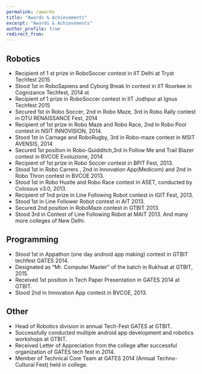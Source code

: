 ```yaml
---
permalink: /awards
title: "Awards & Achievements"
excerpt: "Awards & Achievements"
author_profile: true
redirect_from: 
---
```

<!-- <p style="text-align:center;font-size:30px;">Awards & Achievements</p> -->

Robotics
------
* Recipient of 1 st prize in RoboSoccer contest in IIT Delhi at Tryst Techfest 2015 
* Stood 1st in RoboSapiens and Cyborg Break In contest in IIT Roorkee in Cognizance Techfest, 2014 st 
* Recipient of 1 prize in RoboSoccer contest in IIT Jodhpur at Ignus Techfest 2015 
* Secured 1st in Robo Soccer, 2nd in Robo Maze, 3rd in Robo Rally contest in DTU RENAISSANCE Fest, 2014 
* Recipient of 1st prize in Robo Maze and Robo Race, 2nd in Robo Pool contest in NSIT INNOVISION, 2014. 
* Stood 1st in Carnage and RoboRugby, 3rd in Robo-maze contest in MSIT AVENSIS, 2014 
* Secured 1st position in Robo-Quidditch,3rd in Follow Me and Trail Blazer contest in BVCOE Evoluzione, 2014 
* Recipient of 1st prize in Robo Soccer contest in BPIT Fest, 2013.
* Stood 1st in Robo Carrers , 2nd in Innovation App(Medicom) and 2nd in Robo Thron contest in BVCOE 2013. 
* Stood 1st in Robo Hustle and Robo Race contest in ASET, conducted by Colossus v3.0, 2013.
* Recipient of 1nd prize in Line Following Robot contest in IGIT Fest, 2013.
* Stood 1st in Line Follower Robot contest in AIT 2013.
* Secured 2nd position in RoboMaze contest in GTBIT 2013.
* Stood 3rd in Contest of Line Following Robot at MAIT 2013. And many more colleges of New Delhi.

Programming
------
* Stood 1st in Appathon (one day android app making) contest in GTBIT techfest GATES 2014.
* Designated as “Mr. Computer Master” of the batch in Rukhsat at GTBIT, 2015.
* Received 1st position in Tech Paper Presentation in GATES 2014 at GTBIT. 
* Stood 2nd in Innovation App contest in BVCOE, 2013.

Other
------
* Head of Robotics division in annual Tech-Fest GATES at GTBIT.
* Successfully conducted multiple android app development and robotics workshops at GTBIT.
* Received Letter of Appreciation from the college after successful organization of GATES tech fest in 2014.
* Member of Technical Core Team at GATES 2014 (Annual Techno-Cultural Fest) held in college.
